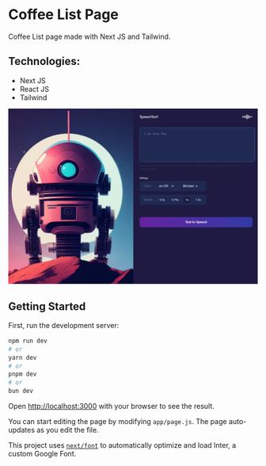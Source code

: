 # Coffee List Page

Coffee List page made with Next JS and Tailwind. 

## Technologies:

* Next JS
* React JS
* Tailwind

![Screenshot](https://github.com/nacho1520/speech-bot/blob/main/public/Screen-shot.png)  

## Getting Started

First, run the development server:

```bash
npm run dev
# or
yarn dev
# or
pnpm dev
# or
bun dev
```

Open [http://localhost:3000](http://localhost:3000) with your browser to see the result.

You can start editing the page by modifying `app/page.js`. The page auto-updates as you edit the file.

This project uses [`next/font`](https://nextjs.org/docs/basic-features/font-optimization) to automatically optimize and load Inter, a custom Google Font.
